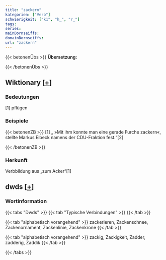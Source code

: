 ```yaml
---
title: "zackern"
kategorien: ["Verb"]
schwierigkeit: ["k1", "h_", "r_"]
tags:
series:
mainDornseiffs:
domainDornseiffs:
url: "zackern"
---
```


{{< betonenÜbs >}}
**Übersetzung:**  
  
{{< /betonenÜbs >}}

## Wiktionary [[+](https://de.wiktionary.org/wiki/zackern)]

### Bedeutungen
[1] pflügen  

### Beispiele
{{< betonenZB >}}
[1] „ »Mit ihm konnte man eine gerade Furche zackern«, stellte Markus Eibeck namens der CDU-Fraktion fest.“[2]  

{{< /betonenZB >}}
### Herkunft
Verbbildung aus „zum Acker“[1]  



## dwds [[+](https://www.dwds.de/wb/zackern)]

### Wortinformation
{{< tabs "Dwds" >}}
{{< tab "Typische Verbindungen" >}}
{{< /tab >}}

{{< tab "alphabetisch vorangehend" >}}
zackerieren, Zackenschnee, Zackenornament, Zackenlinie, Zackenkrone
{{< /tab >}}

{{< tab "alphabetisch vorangehend" >}}
zackig, Zackigkeit, Zadder, zadderig, Zaddik
{{< /tab >}}

{{< /tabs >}}

